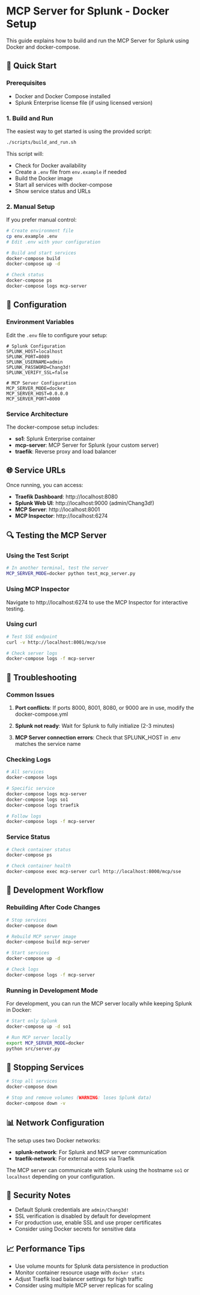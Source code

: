 # MCP Server for Splunk - Docker Setup

This guide explains how to build and run the MCP Server for Splunk using Docker and docker-compose.

## 🚀 Quick Start

### Prerequisites

- Docker and Docker Compose installed
- Splunk Enterprise license file (if using licensed version)

### 1. Build and Run

The easiest way to get started is using the provided script:

```bash
./scripts/build_and_run.sh
```

This script will:
- Check for Docker availability
- Create a `.env` file from `env.example` if needed
- Build the Docker image
- Start all services with docker-compose
- Show service status and URLs

### 2. Manual Setup

If you prefer manual control:

```bash
# Create environment file
cp env.example .env
# Edit .env with your configuration

# Build and start services
docker-compose build
docker-compose up -d

# Check status
docker-compose ps
docker-compose logs mcp-server
```

## 🔧 Configuration

### Environment Variables

Edit the `.env` file to configure your setup:

```env
# Splunk Configuration
SPLUNK_HOST=localhost
SPLUNK_PORT=8089
SPLUNK_USERNAME=admin
SPLUNK_PASSWORD=Chang3d!
SPLUNK_VERIFY_SSL=false

# MCP Server Configuration
MCP_SERVER_MODE=docker
MCP_SERVER_HOST=0.0.0.0
MCP_SERVER_PORT=8000
```

### Service Architecture

The docker-compose setup includes:

- **so1**: Splunk Enterprise container
- **mcp-server**: MCP Server for Splunk (your custom server)
- **traefik**: Reverse proxy and load balancer

## 🌐 Service URLs

Once running, you can access:

- **Traefik Dashboard**: http://localhost:8080
- **Splunk Web UI**: http://localhost:9000 (admin/Chang3d!)
- **MCP Server**: http://localhost:8001
- **MCP Inspector**: http://localhost:6274

## 🔍 Testing the MCP Server

### Using the Test Script

```bash
# In another terminal, test the server
MCP_SERVER_MODE=docker python test_mcp_server.py
```

### Using MCP Inspector

Navigate to http://localhost:6274 to use the MCP Inspector for interactive testing.

### Using curl

```bash
# Test SSE endpoint
curl -v http://localhost:8001/mcp/sse

# Check server logs
docker-compose logs -f mcp-server
```

## 🐛 Troubleshooting

### Common Issues

1. **Port conflicts**: If ports 8000, 8001, 8080, or 9000 are in use, modify the docker-compose.yml

2. **Splunk not ready**: Wait for Splunk to fully initialize (2-3 minutes)

3. **MCP Server connection errors**: Check that SPLUNK_HOST in .env matches the service name

### Checking Logs

```bash
# All services
docker-compose logs

# Specific service
docker-compose logs mcp-server
docker-compose logs so1
docker-compose logs traefik

# Follow logs
docker-compose logs -f mcp-server
```

### Service Status

```bash
# Check container status
docker-compose ps

# Check container health
docker-compose exec mcp-server curl http://localhost:8000/mcp/sse
```

## 🔄 Development Workflow

### Rebuilding After Code Changes

```bash
# Stop services
docker-compose down

# Rebuild MCP server image
docker-compose build mcp-server

# Start services
docker-compose up -d

# Check logs
docker-compose logs -f mcp-server
```

### Running in Development Mode

For development, you can run the MCP server locally while keeping Splunk in Docker:

```bash
# Start only Splunk
docker-compose up -d so1

# Run MCP server locally
export MCP_SERVER_MODE=docker
python src/server.py
```

## 🛑 Stopping Services

```bash
# Stop all services
docker-compose down

# Stop and remove volumes (WARNING: loses Splunk data)
docker-compose down -v
```

## 📊 Network Configuration

The setup uses two Docker networks:

- **splunk-network**: For Splunk and MCP server communication
- **traefik-network**: For external access via Traefik

The MCP server can communicate with Splunk using the hostname `so1` or `localhost` depending on your configuration.

## 🔐 Security Notes

- Default Splunk credentials are `admin/Chang3d!`
- SSL verification is disabled by default for development
- For production use, enable SSL and use proper certificates
- Consider using Docker secrets for sensitive data

## 📈 Performance Tips

- Use volume mounts for Splunk data persistence in production
- Monitor container resource usage with `docker stats`
- Adjust Traefik load balancer settings for high traffic
- Consider using multiple MCP server replicas for scaling 